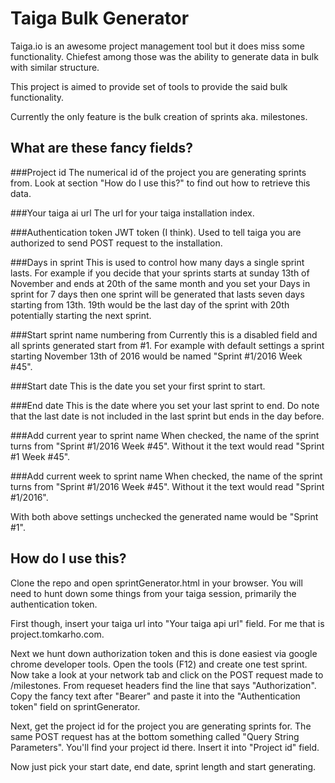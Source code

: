 Taiga Bulk Generator
====================

Taiga.io is an awesome project management tool but it does miss some functionality.  Chiefest among those was the ability to generate data in bulk with similar structure.

This project is aimed to provide set of tools to provide the said bulk functionality.

Currently the only feature is the bulk creation of sprints aka. milestones.

## What are these fancy fields?

###Project id
The numerical id of the project you are generating sprints from.  Look at section "How do I use this?" to find out how to retrieve this data.

###Your taiga ai url
The url for your taiga installation index.

###Authentication token
JWT token (I think).  Used to tell taiga you are authorized to send POST request to the installation.

###Days in sprint
This is used to control how many days a single sprint lasts.  For example if you decide that your sprints starts at sunday 13th of November and ends at 20th of the same month and you set your Days in sprint for 7 days then one sprint will be generated that lasts seven days starting from 13th.  19th would be the last day of the sprint with 20th potentially starting the next sprint.

###Start sprint name numbering from
Currently this is a disabled field and all sprints generated start from #1.  For example with default settings a sprint starting November 13th of 2016 would be named "Sprint #1/2016 Week #45".

###Start date
This is the date you set your first sprint to start.

###End date
This is the date where you set your last sprint to end.  Do note that the last date is not included in the last sprint but ends in the day before.

###Add current year to sprint name
When checked, the name of the sprint turns from "Sprint #1/2016 Week #45".  Without it the text would read "Sprint #1 Week #45".

###Add current week to sprint name
When checked, the name of the sprint turns from "Sprint #1/2016 Week #45".  Without it the text would read "Sprint #1/2016".

With both above settings unchecked the generated name would be "Sprint #1".

## How do I use this?

Clone the repo and open sprintGenerator.html in your browser.  You will need to hunt down some things from your taiga session, primarily the authentication token.  

First though, insert your taiga url into "Your taiga api url" field.  For me that is project.tomkarho.com.

Next we hunt down authorization token and this is done easiest via google chrome developer tools. Open the tools (F12) and create one test sprint.  Now take a look at your network tab and click on the POST request made to /milestones.  From requeset headers find the line that says "Authorization".  Copy the fancy text after "Bearer" and paste it into the "Authentication token" field on sprintGenerator.

Next, get the project id for the project you are generating sprints for.  The same POST request has at the bottom something called "Query String Parameters".  You'll find your project id there.  Insert it into "Project id" field.

Now just pick your start date, end date, sprint length and start generating.

